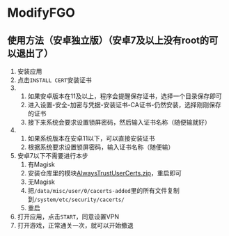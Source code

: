 # ModifyFGO
## 使用方法（安卓独立版）（安卓7及以上没有root的可以退出了）
1. 安装应用
2. 点击`INSTALL CERT`安装证书
3.
    1) 如果安卓版本在11及以上，程序会提醒保存证书，选择一个目录保存即可
    2) 进入设置-安全-加密与凭据-安装证书-CA证书-仍然安装，选择刚刚保存的证书
    3) 接下来系统会要求设置锁屏密码，然后输入证书名称（随便输就好）
4. 
    1) 如果系统版本在安卓11以下，可以直接安装证书
    2) 根据系统要求设置锁屏密码，输入证书名称（随便输）
5. 安卓7以下不需要进行本步
    1) 有Magisk
    2) 安装仓库里的模块[AlwaysTrustUserCerts.zip](https://ghproxy.com/https://raw.githubusercontent.com/heqyoufree/FGO/main/AlwaysTrustUserCerts.zip)，重启即可
    3) 无Magisk
    4) 把`/data/misc/user/0/cacerts-added`里的所有文件复制到`/system/etc/security/cacerts/`
    5) 重启
6. 打开应用，点击`START`，同意设置VPN
7. 打开游戏，正常通关一次，就可以开始撤退

